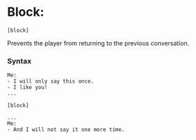 # Block:

`[block]`

Prevents the player from returning to the previous conversation.

### Syntax

```
Me:
- I will only say this once.
- I like you!
...

[block]

...
Me:
- And I will not say it one more time.
```
